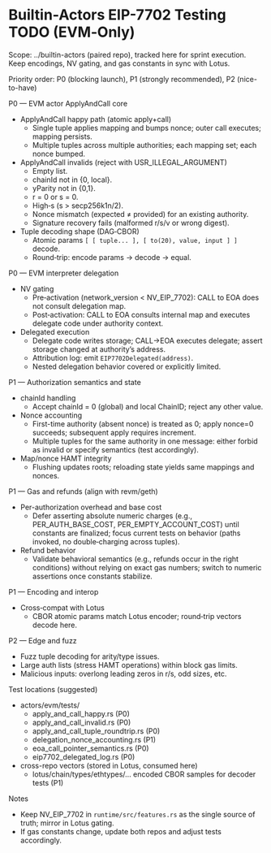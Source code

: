 # Builtin-Actors EIP-7702 Testing TODO (EVM‑Only)

Scope: ../builtin-actors (paired repo), tracked here for sprint execution. Keep encodings, NV gating, and gas constants in sync with Lotus.

Priority order: P0 (blocking launch), P1 (strongly recommended), P2 (nice-to-have)

P0 — EVM actor ApplyAndCall core
- ApplyAndCall happy path (atomic apply+call)
  - Single tuple applies mapping and bumps nonce; outer call executes; mapping persists.
  - Multiple tuples across multiple authorities; each mapping set; each nonce bumped.
- ApplyAndCall invalids (reject with USR_ILLEGAL_ARGUMENT)
  - Empty list.
  - chainId not in {0, local}.
  - yParity not in {0,1}.
  - r = 0 or s = 0.
  - High‑s (s > secp256k1n/2).
  - Nonce mismatch (expected ≠ provided) for an existing authority.
  - Signature recovery fails (malformed r/s/v or wrong digest).
- Tuple decoding shape (DAG‑CBOR)
  - Atomic params `[ [ tuple... ], [ to(20), value, input ] ]` decode.
  - Round‑trip: encode params → decode → equal.

P0 — EVM interpreter delegation
- NV gating
  - Pre‑activation (network_version < NV_EIP_7702): CALL to EOA does not consult delegation map.
  - Post‑activation: CALL to EOA consults internal map and executes delegate code under authority context.
- Delegated execution
  - Delegate code writes storage; CALL→EOA executes delegate; assert storage changed at authority’s address.
  - Attribution log: emit `EIP7702Delegated(address)`.
  - Nested delegation behavior covered or explicitly limited.

P1 — Authorization semantics and state
- chainId handling
  - Accept chainId = 0 (global) and local ChainID; reject any other value.
- Nonce accounting
  - First-time authority (absent nonce) is treated as 0; apply nonce=0 succeeds; subsequent apply requires increment.
  - Multiple tuples for the same authority in one message: either forbid as invalid or specify semantics (test accordingly).
- Map/nonce HAMT integrity
  - Flushing updates roots; reloading state yields same mappings and nonces.

P1 — Gas and refunds (align with revm/geth)
- Per-authorization overhead and base cost
  - Defer asserting absolute numeric charges (e.g., PER_AUTH_BASE_COST, PER_EMPTY_ACCOUNT_COST) until constants are finalized; focus current tests on behavior (paths invoked, no double‑charging across tuples).
- Refund behavior
  - Validate behavioral semantics (e.g., refunds occur in the right conditions) without relying on exact gas numbers; switch to numeric assertions once constants stabilize.

P1 — Encoding and interop
- Cross‑compat with Lotus
  - CBOR atomic params match Lotus encoder; round‑trip vectors decode here.

P2 — Edge and fuzz
- Fuzz tuple decoding for arity/type issues.
- Large auth lists (stress HAMT operations) within block gas limits.
- Malicious inputs: overlong leading zeros in r/s, odd sizes, etc.

Test locations (suggested)
- actors/evm/tests/
  - apply_and_call_happy.rs (P0)
  - apply_and_call_invalid.rs (P0)
  - apply_and_call_tuple_roundtrip.rs (P0)
  - delegation_nonce_accounting.rs (P1)
  - eoa_call_pointer_semantics.rs (P0)
  - eip7702_delegated_log.rs (P0)
- cross-repo vectors (stored in Lotus, consumed here)
  - lotus/chain/types/ethtypes/… encoded CBOR samples for decoder tests (P1)

Notes
- Keep NV_EIP_7702 in `runtime/src/features.rs` as the single source of truth; mirror in Lotus gating.
- If gas constants change, update both repos and adjust tests accordingly.
